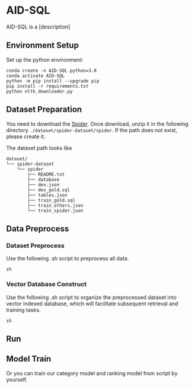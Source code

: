 # AID-SQL

AID-SQL is a [description]


## Environment Setup

Set up the python environment:
```
conda create -n AID-SQL python=3.8
conda activate AID-SQL
python -m pip install --upgrade pip
pip install -r requirements.txt
python nltk_downloader.py
```

## Dataset Preparation

You need to download the [Spider](https://yale-lily.github.io/spider). Once download, unzip it in the following directory `./dataset/spider-dataset/spider`. If the path does not exist, please create it.

The dataset path looks like
```
dataset/
└── spider-dataset
    └── spider
        ├── README.txt
        ├── database
        ├── dev.json
        ├── dev_gold.sql
        ├── tables.json
        ├── train_gold.sql
        ├── train_others.json
        └── train_spider.json
```

## Data Preprocess

### Dataset Preprocess

Use the following .sh script to preprocess all data.

```
sh 
```

### Vector Database Construct

Use the following .sh script to organize the preprocessed dataset into vector indexed database, which will facilitate subsequent retrieval and training tasks.

```
sh
```


## Run

## Model Train

Or you can train our category model and ranking model from script by yourself.


